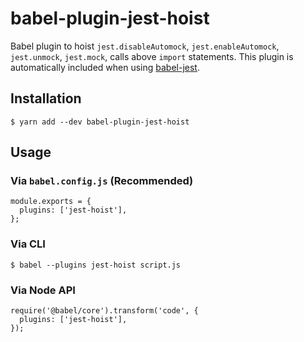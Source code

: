 babel-plugin-jest-hoist
=======================

Babel plugin to hoist `jest.disableAutomock`, `jest.enableAutomock`, `jest.unmock`, `jest.mock`, calls above `import` statements. This plugin is automatically included when using [babel-jest](https://github.com/facebook/jest/tree/master/packages/babel-jest).

Installation
------------

    $ yarn add --dev babel-plugin-jest-hoist

Usage
-----

### Via `babel.config.js` (Recommended)

    module.exports = {
      plugins: ['jest-hoist'],
    };

### Via CLI

    $ babel --plugins jest-hoist script.js

### Via Node API

    require('@babel/core').transform('code', {
      plugins: ['jest-hoist'],
    });
